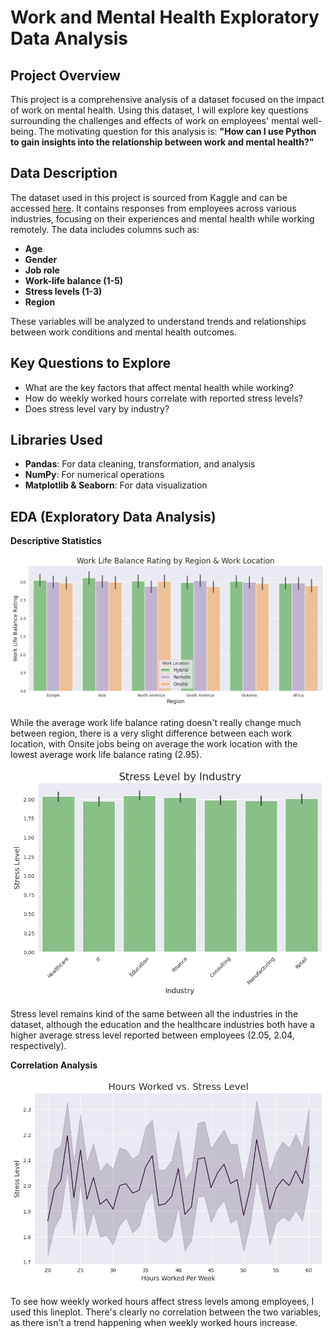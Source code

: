 # Work and Mental Health Exploratory Data Analysis

## Project Overview

This project is a comprehensive analysis of a dataset focused on the impact of work on mental health. Using this dataset, I will explore key questions surrounding the challenges and effects of work on employees' mental well-being. The motivating question for this analysis is: **"How can I use Python to gain insights into the relationship between work and mental health?"**

## Data Description

The dataset used in this project is sourced from Kaggle and can be accessed [here](https://www.kaggle.com/datasets/iramshahzadi9/remote-work-and-mental-health). It contains responses from employees across various industries, focusing on their experiences and mental health while working remotely. The data includes columns such as:

- **Age**
- **Gender**
- **Job role**
- **Work-life balance (1-5)**
- **Stress levels (1-3)**
- **Region**

These variables will be analyzed to understand trends and relationships between work conditions and mental health outcomes.

## Key Questions to Explore

- What are the key factors that affect mental health while working?
- How do weekly worked hours correlate with reported stress levels?
- Does stress level vary by industry?
  
## Libraries Used

- **Pandas**: For data cleaning, transformation, and analysis
- **NumPy**: For numerical operations
- **Matplotlib & Seaborn**: For data visualization

## EDA (Exploratory Data Analysis)

**Descriptive Statistics**

![Bar1](bar1.png)

While the average work life balance rating doesn't really change much between region, there is a very slight difference between each work location, with Onsite jobs being on average the work location with the lowest average work life balance rating (2.95).


![Bar2](bar2.png)

Stress level remains kind of the same between all the industries in the dataset, although the education and the healthcare industries both have a higher average stress level reported between employees (2.05, 2.04, respectively).



**Correlation Analysis**

![lineplot](lineplot.png)

To see how weekly worked hours affect stress levels among employees, I used this lineplot. There's clearly no correlation between the two variables, as there isn't a trend happening when weekly worked hours increase.
